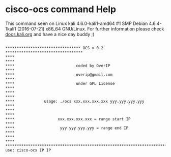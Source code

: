 # cisco-ocs command Help
 
 This command seen on Linux kali 4.6.0-kali1-amd64 #1 SMP Debian 4.6.4-1kali1 (2016-07-21) x86_64 GNU/Linux. For further information please check [docs.kali.org](docs.kali.org) and have a nice day buddy ;) 

~~~

********************************* OCS v 0.2 **********************************
****                                                                      ****
****                           coded by OverIP                            ****
****                           overip@gmail.com                           ****
****                           under GPL License                          ****
****                                                                      ****
****             usage: ./ocs xxx.xxx.xxx.xxx yyy.yyy.yyy.yyy             ****
****                                                                      ****
****                   xxx.xxx.xxx.xxx = range start IP                   ****
****                    yyy.yyy.yyy.yyy = range end IP                    ****
****                                                                      ****
******************************************************************************
use: cisco-ocs IP IP

~~~
